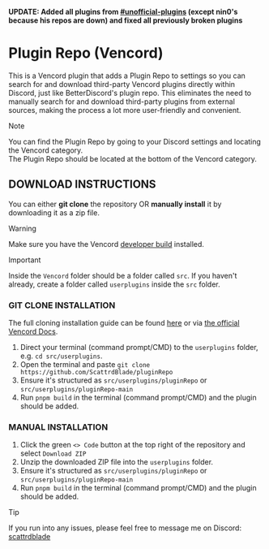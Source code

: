**UPDATE: Added all plugins from [#unofficial-plugins](https://discordapp.com/channels/1015060230222131221/1256395889354997771) (except nin0's because his repos are down) and fixed all previously broken plugins**

# Plugin Repo (Vencord)
This is a Vencord plugin that adds a Plugin Repo to settings so you can search for and download third-party Vencord plugins directly within Discord, just like BetterDiscord's plugin repo. This eliminates the need to manually search for and download third-party plugins from external sources, making the process a lot more user-friendly and convenient.
> [!NOTE]
> You can find the Plugin Repo by going to your Discord settings and locating the Vencord category.<br/>
The Plugin Repo should be located at the bottom of the Vencord category.

## DOWNLOAD INSTRUCTIONS
You can either __git clone__ the repository OR __manually install__ it by downloading it as a zip file.<br/>
> [!WARNING]
> Make sure you have the Vencord [developer build](https://docs.vencord.dev/installing/) installed.<br/>

> [!IMPORTANT]
> Inside the `Vencord` folder should be a folder called `src`. If you haven't already, create a folder called `userplugins` inside the `src` folder.

### GIT CLONE INSTALLATION
The full cloning installation guide can be found [here](https://discord.com/channels/1015060230222131221/1257038407503446176/1257038407503446176) or via [the official Vencord Docs](https://docs.vencord.dev/installing/custom-plugins/).
1. Direct your terminal (command prompt/CMD) to the `userplugins` folder, e.g. `cd src/userplugins`.
2. Open the terminal and paste `git clone https://github.com/ScattrdBlade/pluginRepo`
3. Ensure it's structured as `src/userplugins/pluginRepo` or `src/userplugins/pluginRepo-main`
4. Run `pnpm build` in the terminal (command prompt/CMD) and the plugin should be added.

### MANUAL INSTALLATION
1. Click the green `<> Code` button at the top right of the repository and select `Download ZIP`
2. Unzip the downloaded ZIP file into the `userplugins` folder.
3. Ensure it's structured as `src/userplugins/pluginRepo` or `src/userplugins/pluginRepo-main`
5. Run `pnpm build` in the terminal (command prompt/CMD) and the plugin should be added.

> [!TIP]
> If you run into any issues, please feel free to message me on Discord: [scattrdblade](https://discord.com/users/678007540608532491)
